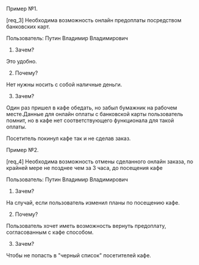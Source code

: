 Пример №1.

[req_3] Необходима возможность онлайн предоплаты посредством банковских карт.

Пользователь: Путин Владимир Владимирович

 1) Зачем?

 Это удобно.

 2) Почему?

 Нет нужны носить с собой наличные деньги.

 3) Зачем?

 Один раз пришел в кафе обедать, но забыл бумажник на рабочем месте.Данные для онлайн оплаты с банковской карты пользователь помнит, но в кафе нет соответствующего функционала для такой оплаты.

Посетитель покинул кафе так и не сделав заказ.


Пример №2.

[req_4] Необходима возможность отмены сделанного онлайн заказа, по крайней мере не позднее чем за 3 часа, до посещения кафе

Пользователь: Путин Владимир Владимирович

 1) Зачем?

 На случай, если пользователь изменил планы по посещению кафе.

 2) Почему?

 Пользователь хочет иметь возможность вернуть предоплату, согласованным с кафе способом.

 3) Зачем?

 Чтобы не попасть в "черный список" посетителей кафе.
